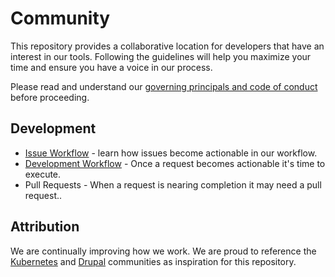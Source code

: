 # Community
This repository provides a collaborative location for developers that have an interest in our tools.  Following the guidelines will help you maximize your time and ensure you have a voice in our process.

Please read and understand our [governing principals and code of conduct](governance.md) before proceeding.

## Development
* [Issue Workflow](development/issue_workflow.md) - learn how issues become actionable in our workflow.
* [Development Workflow](development/development_workflow.md) - Once a request becomes actionable it's time to execute.
* Pull Requests - When a request is nearing completion it may need a pull request..

## Attribution
We are continually improving how we work.  We are proud to reference the [Kubernetes](https://github.com/kubernetes/community) and [Drupal](https://www.drupal.org/community) communities as  inspiration for this repository.
